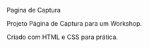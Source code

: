 Pagina de Captura
 
Projeto Página de Captura para um Workshop.

Criado com HTML e CSS para prática.
